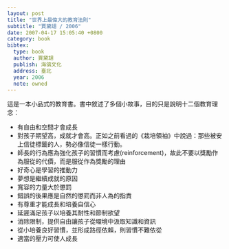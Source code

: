 ```yaml
---
layout: post
title: "世界上最偉大的教育法則"
subtitle: "賈黛翃 / 2006"
date: 2007-04-17 15:05:40 +0800
category: book
bibtex:
  type: book
  author: 賈黛翃
  publish: 海鴿文化
  address: 臺北
  year: 2006
  note: owned
---
```


這是一本小品式的教育書。書中敘述了多個小故事，目的只是說明十二個教育理念：

  - 有自由和空間才會成長
  - 對孩子期望高，成就才會高。正如之前看過的《栽培領袖》中說過：那些被安上信徒標籤的人，勢必像信徒一樣行動。
  - 師長的行為應為強化孩子的習慣而考慮(reinforcement)，故此不要以獎勵作為服從的代價，而是服從作為獎勵的理由
  - 好奇心是學習的推動力
  - 夢想是繼續成就的原因
  - 寬容的力量大於懲罰
  - 錯誤的後果應是自然的懲罰而非人為的指責
  - 有尊重才能成長和培養自信心
  - 延遲滿足孩子以培養其耐性和節制欲望
  - 消除限制，提供自由讓孩子從環境中汲取知識和資訊
  - 從小培養良好習慣，並形成路徑依賴，則習慣不難依從
  - 適當的壓力可使人成長
